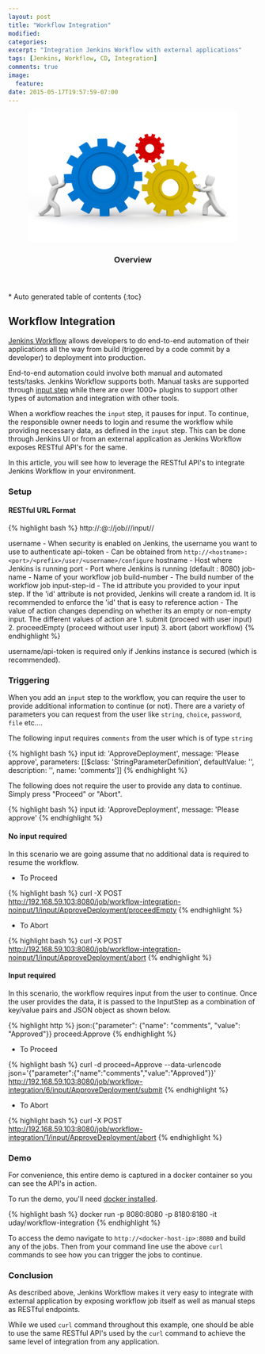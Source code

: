 ```yaml
---
layout: post
title: "Workflow Integration"
modified:
categories:
excerpt: "Integration Jenkins Workflow with external applications"
tags: [Jenkins, Workflow, CD, Integration]
comments: true
image:
  feature:
date: 2015-05-17T19:57:59-07:00
---
```

<figure>
	<a href="/images/SystemIntegration.jpg"><img src="/images/SystemIntegration.jpg"></a>
</figure>
<section id="table-of-contents" class="toc">
  <header>
    <h3>Overview</h3>
  </header>
<div id="drawer" markdown="1">
*  Auto generated table of contents
{:toc}
</div>
</section><!-- /#table-of-contents -->

## Workflow Integration
[Jenkins Workflow](https://wiki.jenkins-ci.org/display/JENKINS/Workflow+Plugin) allows developers to do end-to-end automation of their applications all the way from build (triggered by a code commit by a developer) to deployment into production.

End-to-end automation could involve both manual and automated tests/tasks. Jenkins Workflow supports both. Manual tasks are supported through [input step](https://github.com/jenkinsci/workflow-plugin/blob/master/TUTORIAL.md#pausing-flyweight-vs-heavyweight-executors) while there are over 1000+ plugins to support other types of automation and integration with other tools.

When a workflow reaches the `input` step, it pauses for input. To continue, the responsible owner needs to login and resume the workflow while providing necessary data, as defined in the `input` step. This can be done through Jenkins UI or from an external application as Jenkins Workflow exposes RESTful API's for the same.

In this article, you will see how to leverage the RESTful API's to integrate Jenkins Workflow in your environment.

### Setup

#### RESTful URL Format

{% highlight bash %}
http://<username>:<api-token>@<hostname>:<port>/<prefix>/job/<job-name>/<build-number>/input/<input-step-id>/<action>

username      - When security is enabled on Jenkins, the username you want to use to authenticate
api-token     - Can be obtained from `http://<hostname>:<port>/<prefix>/user/<username>/configure`
hostname      - Host where Jenkins is running
port          - Port where Jenkins is running (default : 8080)
job-name      - Name of your workflow job
build-number  - The build number of the workflow job
input-step-id - The id attribute you provided to your input step. If the 'id' attribute is not provided, Jenkins will create a random id.
                It is recommended to enforce the 'id' that is easy to reference
action        - The value of action changes depending on whether its an empty or non-empty input. The different values of action are
                1. submit (proceed with user input)
                2. proceedEmpty (proceed without user input)
                3. abort (abort workflow)
{% endhighlight %}

username/api-token is required only if Jenkins instance is secured (which is recommended).

### Triggering
When you add an `input` step to the workflow, you can require the user to provide additional information to continue (or not). There are a variety of parameters you can request from the user like `string`, `choice`, `password`, `file` etc....

The following input requires `comments` from the user which is of type `string`

{% highlight bash %}
input id: 'ApproveDeployment', message: 'Please approve', parameters: [[$class: 'StringParameterDefinition', defaultValue: '', description: '', name: 'comments']]
{% endhighlight %}

The following does not require the user to provide any data to continue. Simply press "Proceed" or "Abort".

{% highlight bash %}
input id: 'ApproveDeployment', message: 'Please approve'
{% endhighlight %}

#### No input required
In this scenario we are going assume that no additional data is required to resume the workflow.

- To Proceed

{% highlight bash %}
curl -X POST http://192.168.59.103:8080/job/workflow-integration-noinput/1/input/ApproveDeployment/proceedEmpty
{% endhighlight %}

- To Abort

{% highlight bash %}
curl -X POST http://192.168.59.103:8080/job/workflow-integration-noinput/1/input/ApproveDeployment/abort
{% endhighlight %}

#### Input required
In this scenario, the workflow requires input from the user to continue. Once the user provides the data, it is passed to the InputStep as a combination of key/value pairs and JSON object as shown below.

{% highlight http %}
json:{"parameter": {"name": "comments", "value": "Approved"}}
proceed:Approve
{% endhighlight %}

- To Proceed

{% highlight bash %}
curl -d proceed=Approve --data-urlencode json='{"parameter":{"name":"comments","value":"Approved"}}' http://192.168.59.103:8080/job/workflow-integration/6/input/ApproveDeployment/submit
{% endhighlight %}

- To Abort

{% highlight bash %}
curl -X POST http://192.168.59.103:8080/job/workflow-integration/1/input/ApproveDeployment/abort
{% endhighlight %}

### Demo
For convenience, this entire demo is captured in a docker container so you can see the API's in action.

To run the demo, you'll need [docker installed](https://docs.docker.com/installation/).

{% highlight bash %}
docker run -p 8080:8080 -p 8180:8180 -it uday/workflow-integration
{% endhighlight %}

To access the demo navigate to `http://<docker-host-ip>:8080` and build any of the jobs. Then from your command line use the above `curl` commands to see how you can trigger the jobs to continue.


### Conclusion
As described above, Jenkins Workflow makes it very easy to integrate with external application by exposing workflow job itself as well as manual steps as RESTful endpoints.

While we used `curl` command throughout this example, one should be able to use the same RESTful API's used by the `curl` command to achieve the same level of integration from any application.
